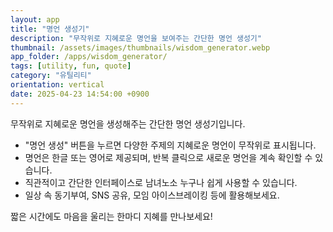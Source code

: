 ```yaml
---
layout: app
title: "명언 생성기"
description: "무작위로 지혜로운 명언을 보여주는 간단한 명언 생성기"
thumbnail: /assets/images/thumbnails/wisdom_generator.webp
app_folder: /apps/wisdom_generator/
tags: [utility, fun, quote]
category: "유틸리티"
orientation: vertical
date: 2025-04-23 14:54:00 +0900
---
```


무작위로 지혜로운 명언을 생성해주는 간단한 명언 생성기입니다.

- "명언 생성" 버튼을 누르면 다양한 주제의 지혜로운 명언이 무작위로 표시됩니다.
- 명언은 한글 또는 영어로 제공되며, 반복 클릭으로 새로운 명언을 계속 확인할 수 있습니다.
- 직관적이고 간단한 인터페이스로 남녀노소 누구나 쉽게 사용할 수 있습니다.
- 일상 속 동기부여, SNS 공유, 모임 아이스브레이킹 등에 활용해보세요.

짧은 시간에도 마음을 울리는 한마디 지혜를 만나보세요!
